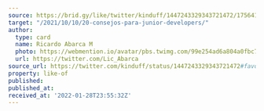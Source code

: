 ```yaml
---
source: https://brid.gy/like/twitter/kinduff/1447243329343721472/175641135
target: "/2021/10/10/20-consejos-para-junior-developers/"
author:
  type: card
  name: Ricardo Abarca M
  photo: https://webmention.io/avatar/pbs.twimg.com/99e254ad6a804a0fbc775a3e411c48b3f1b672151fb2a294a8616147b8d96d69.jpg
  url: https://twitter.com/Lic_Abarca
source_url: https://twitter.com/kinduff/status/1447243329343721472#favorited-by-175641135
property: like-of
published:
published_at:
received_at: '2022-01-28T23:55:32Z'
---
```


